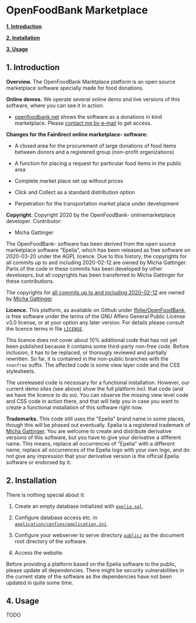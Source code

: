 # OpenFoodBank Marketplace

**[1. Introduction](#1-introduction)**

**[2. Installation](#3-installation)**

**[3. Usage](#4-usage)**

## 1. Introduction

**Overview.** The OpenFoodBank Marktplace platform is an open source marketplace software specially made for food donations. 

**Online demos.** We operate several online demo and live versions of this software, where you can see it in action:

* [openfoodbank.net](http://openfoodbank.net) shows the software as a donations in kind marketplace. Please [contact me by e-mail](mailto:mail@michagattinger.de) to get access.

**Changes for the Fairdirect online marketplace- software:**

- A closed area for the procurement of large donations of food items between donors and a registered group (non-profit organizations)

- A function for placing a request for particular food items in the public area

- Complete market place set up without prices

- Click and Collect as a standard distribution option

- Perpetration for the transportation market place under development


**Copyright.** Copyright 2020 by the OpenFoodBank- onlinemarketplace developer. Contributor:

* Micha Gattinger

The OpenFoodBank- software has been derived from the open source marketplace software "Epelia", which has been released as free software on 2020-03-20 under the AGPL licence. Due to this history, the copyrights for all commits up to and including 2020-02-12 are owned by Micha Gattinger. Parts of the code in these commits has been developed by other develoeprs, but all copyrights has been transferred to Micha Gattinger for these contributions.

The copyrights for [all commits up to and including 2020-02-12](https://github.com/Fairdirect/epelia/tree/2af9da356b60f90b79e5900dc883c1184ed32b75) are owned by [Micha Gattinger](mailto:mail@michagattinger.de). 

**Licence.** This platform, as available on Github under [Ifolje/OpenFoodBank](https://github.com/Ifolje/OpenFoodBank), is free software under the terms of the GNU Affero General Public License v3.0 license, or at your option any later version. For details please consult the licence terms in file [`LICENSE`](https://github.com/fairdirect/food-marketplace/blob/master/LICENSE).

This licence does not cover about 10% additional code that has not yet been published because it contains some third-party non-free code. Before inclusion, it has to be replaced, or thorougly reviewed and partially rewritten. So far, it is contained in the non-public branches with the `+nonfree` suffix. The affected code is some view layer code and the CSS stylesheets.

The unreleased code is necessary for a functional installation. However, our current demo sites (see above) show the full platform incl. that code (and we have the licence to do so). You can observe the missing view level code and CSS code in action there, and that will help you in case you want to create a functional installation of this software right now.

**Trademarks.** This code still uses the "Epelia" brand name in some places, though this will be phased out eventually. Epelia is a registered trademark of [Micha Gattinger](mailto:mail@michagattinger.de). You are welcome to create and distribute derivative versions of this software, but you have to give your derivative a different name. This means, replace all occurrences of "Epelia" with a different name, replace all occurrences of the Epelia logo with your own logo, and do not give any impression that your derivative version is the official Epelia software or endorsed by it.



## 2. Installation

There is nothing special about it:

1. Create an empty database initialized with [`epelia.sql`](https://github.com/fairdirect/food-marketplace/blob/master/docs/epelia.sql).

2. Configure database access etc. in [`application/configs/application.ini`](https://github.com/fairdirect/food-marketplace/blob/master/application/configs/application.ini).

3. Configure your webserver to serve directory [`public/`](https://github.com/fairdirect/food-marketplace/tree/master/public) as the document root directory of the software.

4. Access the website.

Before providing a platform based on the Epelia software to the public, please update all dependencies. There might be security vulnerabilities in the current state of the software as the dependencies have not been updated in quite some time.


## 4. Usage

TODO
